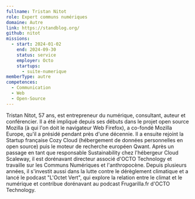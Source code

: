 ```yaml
---
fullname: Tristan Nitot
role: Expert communs numériques
domaine: Autre
link: https://standblog.org/
github: nitot
missions:
  - start: 2024-01-02
    end: 2024-09-30
    status: service
    employer: Octo
    startups:
      - suite-numerique
memberType: autre
competences:
  - Communication
  - Web
  - Open-Source
---
```

Tristan Nitot, 57 ans, est entrepreneur du numérique, consultant, auteur et conférencier. Il a été impliqué depuis ses débuts dans le projet open source Mozilla (à qui l'on doit le navigateur Web Firefox), a co-fondé Mozilla Europe, qu'il a présidé pendant près d'une décennie. Il a ensuite rejoint la Startup française Cozy Cloud (hébergement de données personnelles en open source) puis le moteur de recherche européen Qwant. Après un passage en tant que responsable Sustainability chez l'hébergeur Cloud Scaleway, il est dorénavant directeur associé d'OCTO Technology et travaille sur les Communs Numériques et l'anthropocène.
Depuis plusieurs années, il s'investit aussi dans la lutte contre le dérèglement climatique et a lancé le podcast "L'Octet Vert", qui explore la relation entre le climat et le numérique et contribue dorénavant au podcast Frugarilla.fr d'OCTO Technology.